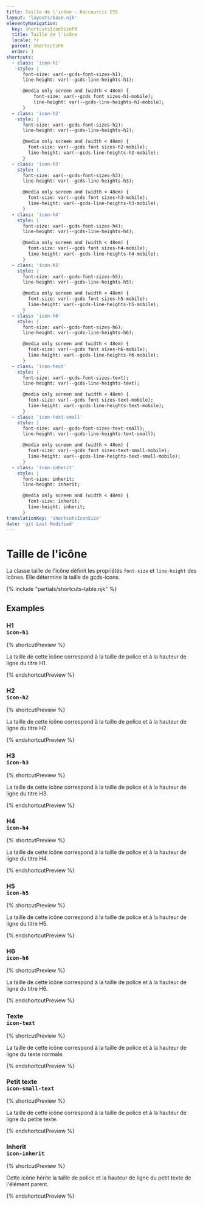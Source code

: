 ```yaml
---
title: Taille de l'icône - Raccourcis CSS
layout: 'layouts/base.njk'
eleventyNavigation:
  key: shortcutsIconSizeFR
  title: Taille de l'icône
  locale: fr
  parent: shortcutsFR
  order: 1
shortcuts:
  - class: 'icon-h1'
    style: |
      font-size: var(--gcds-font-sizes-h1);
      line-height: var(--gcds-line-heights-h1);

      @media only screen and (width < 48em) {
          font-size: var(--gcds font sizes-h1-mobile);
          line-height: var(--gcds-line-heights-h1-mobile);
      }
  - class: 'icon-h2'
    style: |
      font-size: var(--gcds-font-sizes-h2);
      line-height: var(--gcds-line-heights-h2);

      @media only screen and (width < 48em) {
        font-size: var(--gcds font sizes-h2-mobile);
        line-height: var(--gcds-line-heights-h2-mobile);
      }
  - class: 'icon-h3'
    style: |
      font-size: var(--gcds-font-sizes-h3);
      line-height: var(--gcds-line-heights-h3);

      @media only screen and (width < 48em) {
        font-size: var(--gcds font sizes-h3-mobile);
        line-height: var(--gcds-line-heights-h3-mobile);
      }
  - class: 'icon-h4'
    style: |
      font-size: var(--gcds-font-sizes-h4);
      line-height: var(--gcds-line-heights-h4);

      @media only screen and (width < 48em) {
        font-size: var(--gcds font sizes-h4-mobile);
        line-height: var(--gcds-line-heights-h4-mobile);
      }
  - class: 'icon-h5'
    style: |
      font-size: var(--gcds-font-sizes-h5);
      line-height: var(--gcds-line-heights-h5);

      @media only screen and (width < 48em) {
        font-size: var(--gcds font sizes-h5-mobile);
        line-height: var(--gcds-line-heights-h5-mobile);
      }
  - class: 'icon-h6'
    style: |
      font-size: var(--gcds-font-sizes-h6);
      line-height: var(--gcds-line-heights-h6);

      @media only screen and (width < 48em) {
        font-size: var(--gcds font sizes-h6-mobile);
        line-height: var(--gcds-line-heights-h6-mobile);
      }
  - class: 'icon-text'
    style: |
      font-size: var(--gcds-font-sizes-text);
      line-height: var(--gcds-line-heights-text);

      @media only screen and (width < 48em) {
        font-size: var(--gcds font sizes-text-mobile);
        line-height: var(--gcds-line-heights-text-mobile);
      }
  - class: 'icon-text-small'
    style: |
      font-size: var(--gcds-font-sizes-text-small);
      line-height: var(--gcds-line-heights-text-small);

      @media only screen and (width < 48em) {
        font-size: var(--gcds font sizes-text-small-mobile);
        line-height: var(--gcds-line-heights-text-small-mobile);
      }
  - class: 'icon-inherit'
    style: |
      font-size: inherit;
      line-height: inherit;

      @media only screen and (width < 48em) {
        font-size: inherit;
        line-height: inherit;
      }
translationKey: 'shortcutsIconSize'
date: 'git Last Modified'
---
```


# Taille de l'icône

La classe taille de l'icône définit les propriétés `font-size` et `line-height` des icônes. Elle détermine la taille de <gcds-link href="{{ links.icon }}">gcds-icons</gcds-link>.

{% include "partials/shortcuts-table.njk" %}

## Examples

### H1<br/>`icon-h1`

{% shortcutPreview %}

<p>
  <span class="gcds-icon-info-circle icon-h1"></span> La taille de cette icône correspond à la taille de police et à la hauteur de ligne du titre H1.
</p>
{% endshortcutPreview %}

### H2<br/>`icon-h2`

{% shortcutPreview %}

<p>
  <span class="gcds-icon-info-circle icon-h2"></span> La taille de cette icône correspond à la taille de police et à la hauteur de ligne du titre H2.
</p>
{% endshortcutPreview %}

### H3<br/>`icon-h3`

{% shortcutPreview %}

<p>
  <span class="gcds-icon-info-circle icon-h3"></span> La taille de cette icône correspond à la taille de police et à la hauteur de ligne du titre H3.
</p>
{% endshortcutPreview %}

### H4<br/>`icon-h4`

{% shortcutPreview %}

<p>
  <span class="gcds-icon-info-circle icon-h4"></span> La taille de cette icône correspond à la taille de police et à la hauteur de ligne du titre H4.
</p>
{% endshortcutPreview %}

### H5<br/>`icon-h5`

{% shortcutPreview %}

<p>
  <span class="gcds-icon-info-circle icon-h5"></span> La taille de cette icône correspond à la taille de police et à la hauteur de ligne du titre H5.
</p>
{% endshortcutPreview %}

### H6<br/>`icon-h6`

{% shortcutPreview %}

<p>
  <span class="gcds-icon-info-circle icon-h6"></span> La taille de cette icône correspond à la taille de police et à la hauteur de ligne du titre H6.
</p>
{% endshortcutPreview %}

### Texte<br/>`icon-text`

{% shortcutPreview %}

<p>
  <span class="gcds-icon-info-circle icon-text"></span> La taille de cette icône correspond à la taille de police et à la hauteur de ligne du texte normale.
</p>
{% endshortcutPreview %}

### Petit texte<br/>`icon-small-text`

{% shortcutPreview %}

<p>
  <span class="gcds-icon-info-circle icon-small-text"></span> La taille de cette icône correspond à la taille de police et à la hauteur de ligne du petite texte.
</p>
{% endshortcutPreview %}

### Inherit<br/>`icon-inherit`

{% shortcutPreview %}

<p class="font-text-small">
  <span class="gcds-icon-info-circle icon-inherit"></span> Cette icône hérite la taille de police et la hauteur de ligne du petit texte de l'élément parent.
</p>
{% endshortcutPreview %}
